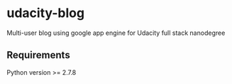# udacity-blog
Multi-user blog using google app engine for Udacity full stack nanodegree

## Requirements

Python version >= 2.7.8